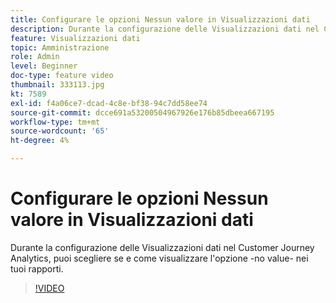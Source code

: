 ```yaml
---
title: Configurare le opzioni Nessun valore in Visualizzazioni dati
description: Durante la configurazione delle Visualizzazioni dati nel Customer Journey Analytics, puoi scegliere se e come visualizzare l'opzione -no value- nei tuoi rapporti.
feature: Visualizzazioni dati
topic: Amministrazione
role: Admin
level: Beginner
doc-type: feature video
thumbnail: 333113.jpg
kt: 7589
exl-id: f4a06ce7-dcad-4c8e-bf38-94c7dd58ee74
source-git-commit: dcce691a53200504967926e176b85dbeea667195
workflow-type: tm+mt
source-wordcount: '65'
ht-degree: 4%

---
```


# Configurare le opzioni Nessun valore in Visualizzazioni dati

Durante la configurazione delle Visualizzazioni dati nel Customer Journey Analytics, puoi scegliere se e come visualizzare l&#39;opzione -no value- nei tuoi rapporti.

>[!VIDEO](https://video.tv.adobe.com/v/333113/?quality=12&learn=on)
